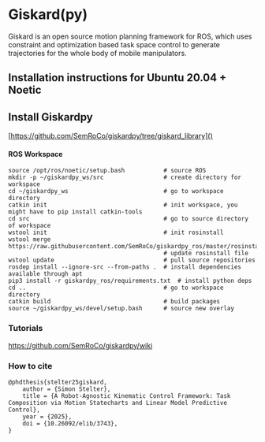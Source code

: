# Giskard(py)
Giskard is an open source motion planning framework for ROS, which uses constraint and optimization based task space control to generate trajectories for the whole body of mobile manipulators.

## Installation instructions for Ubuntu 20.04 + Noetic

## Install Giskardpy

[https://github.com/SemRoCo/giskardpy/tree/giskard_library]()

#### ROS Workspace
```
source /opt/ros/noetic/setup.bash           # source ROS
mkdir -p ~/giskardpy_ws/src                 # create directory for workspace
cd ~/giskardpy_ws                           # go to workspace directory
catkin init                                 # init workspace, you might have to pip install catkin-tools
cd src                                      # go to source directory of workspace
wstool init                                 # init rosinstall
wstool merge https://raw.githubusercontent.com/SemRoCo/giskardpy_ros/master/rosinstall/noetic.rosinstall
                                            # update rosinstall file
wstool update                               # pull source repositories
rosdep install --ignore-src --from-paths .  # install dependencies available through apt
pip3 install -r giskardpy_ros/requirements.txt  # install python deps
cd ..                                       # go to workspace directory
catkin build                                # build packages
source ~/giskardpy_ws/devel/setup.bash      # source new overlay
```

### Tutorials
https://github.com/SemRoCo/giskardpy/wiki

### How to cite
```
@phdthesis{stelter25giskard,
	author = {Simon Stelter},
	title = {A Robot-Agnostic Kinematic Control Framework: Task Composition via Motion Statecharts and Linear Model Predictive Control},
	year = {2025},
	doi = {10.26092/elib/3743},	
}
```
